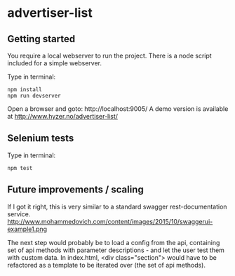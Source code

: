 # advertiser-list

Getting started
-------
You require a local webserver to run the project. There is a node script included for a simple webserver.

Type in terminal:

```
npm install
npm run devserver
```

Open a browser and goto: http://localhost:9005/
A demo version is available at http://www.hyzer.no/advertiser-list/


Selenium tests
-------
Type in terminal:
```
npm test
```


Future improvements / scaling
-------

If I got it right, this is very similar to a standard swagger rest-documentation service.
http://www.mohammedovich.com/content/images/2015/10/swaggerui-example1.png

The next step would probably be to load a config from the api, containing set of api methods with parameter descriptions - and let the user test them with custom data.
In index.html, &lt;div class=&quot;section&quot;&gt; would have to be refactored as a template to be iterated over (the set of api methods).
